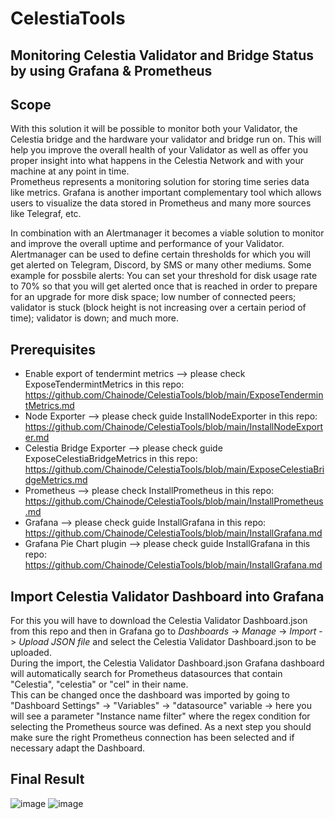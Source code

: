 # CelestiaTools
## Monitoring Celestia Validator and Bridge Status by using Grafana & Prometheus


## Scope

With this solution it will be possible to monitor both your Validator, the Celestia bridge and the hardware your validator and bridge run on. This will help you improve the overall health of your Validator as well as offer you proper insight into what happens in the Celestia Network and with your machine at any point in time.  
Prometheus represents a monitoring solution for storing time series data like metrics. Grafana is another important complementary tool which allows users to visualize the data stored in Prometheus and many more sources like Telegraf, etc.  

In combination with an Alertmanager it becomes a viable solution to monitor and improve the overall uptime and performance of your Validator. Alertmanager can be used to define certain thresholds for which you will get alerted on Telegram, Discord, by SMS or many other mediums. Some example for possbile alerts: You can set your threshold for disk usage rate to 70% so that you will get alerted once that is reached in order to prepare for an upgrade for more disk space; low number of connected peers; validator is stuck (block height is not increasing over a certain period of time); validator is down; and much more.  

## Prerequisites
* Enable export of tendermint metrics --> please check ExposeTendermintMetrics in this repo: https://github.com/Chainode/CelestiaTools/blob/main/ExposeTendermintMetrics.md  
* Node Exporter  --> please check guide InstallNodeExporter in this repo: https://github.com/Chainode/CelestiaTools/blob/main/InstallNodeExporter.md
* Celestia Bridge Exporter --> please check guide ExposeCelestiaBridgeMetrics in this repo: https://github.com/Chainode/CelestiaTools/blob/main/ExposeCelestiaBridgeMetrics.md
* Prometheus  --> please check InstallPrometheus in this repo: https://github.com/Chainode/CelestiaTools/blob/main/InstallPrometheus.md  
* Grafana  --> please check guide InstallGrafana in this repo: https://github.com/Chainode/CelestiaTools/blob/main/InstallGrafana.md
* Grafana Pie Chart plugin  --> please check guide InstallGrafana in this repo: https://github.com/Chainode/CelestiaTools/blob/main/InstallGrafana.md

## Import Celestia Validator Dashboard into Grafana  
For this you will have to download the Celestia Validator Dashboard.json from this repo and then in Grafana go to *Dashboards* -> *Manage* -> *Import* -> *Upload JSON file* and select the Celestia Validator Dashboard.json to be uploaded.  
During the import, the Celestia Validator Dashboard.json Grafana dashboard will automatically search for Prometheus datasources that contain "Celestia", "celestia" or "cel" in their name.  
This can be changed once the dashboard was imported by going to "Dashboard Settings" -> "Variables" -> "datasource" variable -> here you will see a parameter "Instance name filter" where the regex condition for selecting the Prometheus source was defined.
As a next step you should make sure the right Prometheus connection has been selected and if necessary adapt the Dashboard. 


## Final Result 
![image](https://user-images.githubusercontent.com/53407923/235368283-385472a6-3ca1-45d0-a595-85dae4660344.png)
![image](https://user-images.githubusercontent.com/53407923/235368336-e7daf834-54fb-4e6b-b8c6-4771cb8c032f.png)


